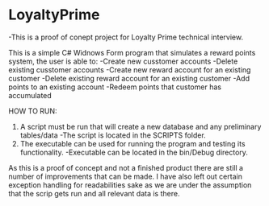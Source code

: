 # LoyaltyPrime
 
-This is a proof of conept project for Loyalty Prime technical interview.

This is a simple C# Widnows Form program that simulates a reward points system, 
the user is able to:
       -Create new cusstomer accounts
       -Delete existing cusstomer accounts
       -Create new reward account for an existing customer
       -Delete existing reward account for an existing customer
       -Add points to an existing account
       -Redeem points that customer has accumulated
       
HOW TO RUN:
   1. A script must be run that will create a new database and any preliminary tables/data
        -The script is located in the SCRIPTS folder.
   3. The executable can be used for running the program and testing its functionality.
        -Executable can be located in the bin/Debug directory.
        
        
        
As this is a proof of concept and not a finished product there are still a number of improvements that can be made.
I have also left out certain exception handling for readabilities sake as we are under the assumption that the scrip gets run and all relevant data is there.
